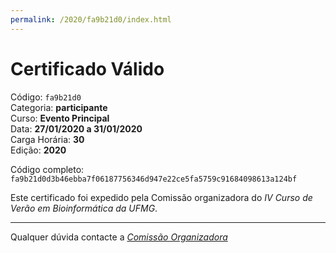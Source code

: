```yaml
---
permalink: /2020/fa9b21d0/index.html
---
```


# Certificado Válido

Código: `fa9b21d0`<br>
Categoria: **participante**<br>
Curso: **Evento Principal**<br>
Data: **27/01/2020 a 31/01/2020**<br>
Carga Horária: **30**<br>
Edição: **2020**<br>


Código completo: `fa9b21d0d3b46ebba7f06187756346d947e22ce5fa5759c91684098613a124bf`


Este certificado foi expedido pela Comissão organizadora do *IV Curso de Verão em Bioinformática da UFMG*.

----

Qualquer dúvida contacte a [_Comissão Organizadora_](<mailto:cursobioinfoufmg@gmail.com$subject=[Certificados]>)


